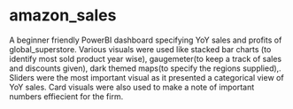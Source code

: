 # amazon_sales
A beginner friendly PowerBI dashboard specifying YoY sales and profits of global_superstore.
Various visuals were used like stacked bar charts (to identify most sold product year wise), gaugemeter(to keep a track of sales and discounts given), dark themed maps(to specify the regions supplied),.
Sliders were the most important visual as it presented a categorical view of YoY sales.
Card visuals were also used to make a note of important numbers effiecient for the firm.
